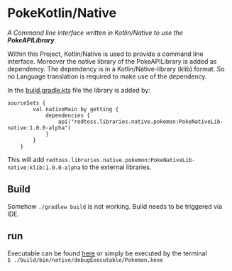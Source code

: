 # PokeKotlin/Native
_A Command line interface written in Kotlin/Native to use the **PokeAPILibrary**._

Within this Project, Kotlin/Native is used to provide a command line interface. Moreover the native library of the PokeAPILibrary is added as dependency.
The dependency is in a Kotlin/Native-library (klib) format. So no Language translation is required to make use of the dependency.

In the [build.gradle.kts](./build.gradle.kts) file the library is added by:
```
sourceSets {
        val nativeMain by getting {
            dependencies {
                api("redtoss.libraries.native.pokemon:PokeNativeLib-native:1.0.0-alpha")
            }
        }
    }
```
This will add `redtoss.libraries.native.pokemon:PokeNativeLib-native:klib:1.0.0-alpha` to the external libraries.

## Build
Somehow `./gradlew build` is not working. Build needs to be triggered via IDE.

## run

Executable can be found [here](build/bin/native/debugExecutable) or simply be executed by the terminal  
`$ ./build/bin/native/debugExecutable/Pokemon.kexe`